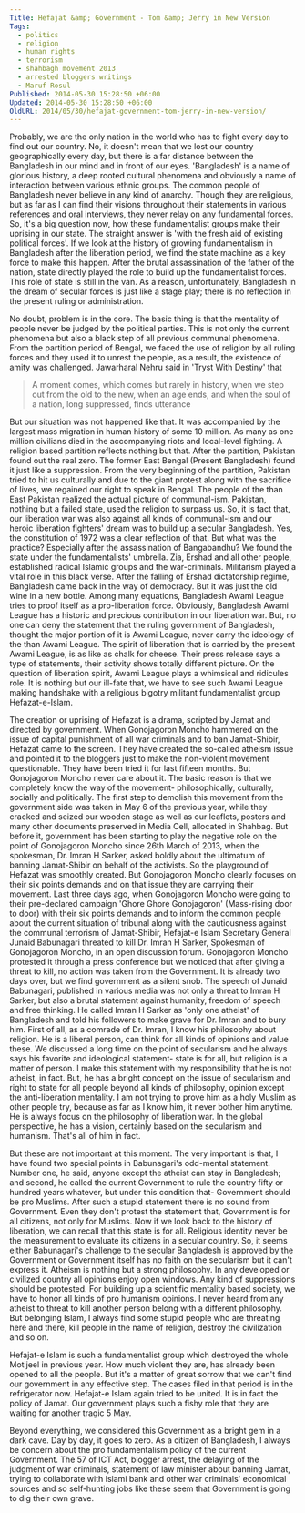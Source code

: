 ```yaml
---
Title: Hefajat &amp; Government - Tom &amp; Jerry in New Version
Tags:
  - politics
  - religion
  - human rights
  - terrorism
  - shahbagh movement 2013
  - arrested bloggers writings
  - Maruf Rosul
Published: 2014-05-30 15:28:50 +06:00
Updated: 2014-05-30 15:28:50 +06:00
OldURL: 2014/05/30/hefajat-government-tom-jerry-in-new-version/
---
```


Probably, we are the only nation in the world who has to fight every day to find out our country. No, it doesn't mean that we lost our country geographically every day, but there is a far distance between the Bangladesh in our mind and in front of our eyes. 'Bangladesh' is a name of glorious history, a deep rooted cultural phenomena and obviously a name of interaction between various ethnic groups. The common people of Bangladesh never believe in any kind of anarchy. Though they are religious, but as far as I can find their visions throughout their statements in various references and oral interviews, they never relay on any fundamental forces. So, it's a big question now, how these fundamentalist groups make their uprising in our state. The straight answer is 'with the fresh aid of existing political forces'. If we look at the history of growing fundamentalism in Bangladesh after the liberation period, we find the state machine as a key force to make this happen. After the brutal assassination of the father of the nation, state directly played the role to build up the fundamentalist forces. This role of state is still in the van. As a reason, unfortunately, Bangladesh in the dream of secular forces is just like a stage play; there is no reflection in the present ruling or administration. 


No doubt, problem is in the core. The basic thing is that the mentality of people never be judged by the political parties. This is not only the current phenomena but also a black step of all previous communal phenomena. From the partition period of Bengal, we faced the use of religion by all ruling forces and they used it to unrest the people, as a result, the existence of amity was challenged. Jawarharal Nehru said in 'Tryst With Destiny' that



<blockquote>A moment comes, which comes but rarely in history, when we step out from the old to the new, when an age ends, and when the soul of a nation, long suppressed, finds utterance</blockquote>




But our situation was not happened like that. It was accompanied by the largest mass migration in human history of some 10 million. As many as one million civilians died in the accompanying riots and local-level fighting. A religion based partition reflects nothing but that. After the partition, Pakistan found out the real zero. The former East Bengal (Present Bangladesh) found it just like a suppression. From the very beginning of the partition, Pakistan tried to hit us culturally and due to the giant protest along with the sacrifice of lives, we regained our right to speak in Bengal. The people of the than East Pakistan realized the actual picture of communal-ism. Pakistan, nothing but a failed state, used the religion to surpass us. So, it is fact that, our liberation war was also against all kinds of communal-ism and our heroic liberation fighters' dream was to build up a secular Bangladesh. Yes, the constitution of 1972 was a clear reflection of that. But what was the practice? Especially after the assassination of Bangabandhu? We found the state under the fundamentalists' umbrella. Zia, Ershad and all other people, established radical Islamic groups and the war-criminals. Militarism played a vital role in this black verse. After the falling of Ershad dictatorship regime, Bangladesh came back in the way of democracy. But it was just the old wine in a new bottle. Among many equations, Bangladesh Awami League tries to proof itself as a pro-liberation force. Obviously, Bangladesh Awami League has a historic and precious contribution in our liberation war. But, no one can deny the statement that the ruling government of Bangladesh, thought the major portion of it is Awami League, never carry the ideology of the than Awami League. The spirit of liberation that is carried by the present Awami League, is as like as chalk for cheese. Their press release says a type of statements, their activity shows totally different picture. On the question of liberation spirit, Awami League plays a whimsical and ridicules role. It is nothing but our ill-fate that, we have to see such Awami League making handshake with a religious bigotry militant fundamentalist group Hefazat-e-Islam. 


The creation or uprising of Hefazat is a drama, scripted by Jamat and directed by government. When Gonojagoron Moncho hammered on the issue of capital punishment of all war criminals and to ban Jamat-Shibir, Hefazat came to the screen. They have created the so-called atheism issue and pointed it to the bloggers just to make the non-violent movement questionable. They have been tried it for last fifteen months. But Gonojagoron Moncho never care about it. The basic reason is that we completely know the way of the movement- philosophically, culturally, socially and politically. The first step to demolish this movement from the government side was taken in May 6 of the previous year, while they cracked and seized our wooden stage as well as our leaflets, posters and many other documents preserved in Media Cell, allocated in Shahbag. But before it, government has been starting to play the negative role on the point of Gonojagoron Moncho since 26th March of 2013, when the spokesman, Dr. Imran H Sarker, asked boldly about the ultimatum of banning Jamat-Shibir on behalf of the activists. So the playground of Hefazat was smoothly created. But Gonojagoron Moncho clearly focuses on their six points demands and on that issue they are carrying their movement.
Last three days ago, when Gonojagoron Moncho were going to their pre-declared campaign 'Ghore Ghore Gonojagoron' (Mass-rising door to door) with their six points demands and to inform the common people about the current situation of tribunal along with the cautiousness against the communal terrorism of Jamat-Shibir, Hefajat-e Islam Secretary General Junaid Babunagari threated to kill Dr. Imran H Sarker, Spokesman of Gonojagoron Moncho, in an open discussion forum. Gonojagoron Moncho protested it through a press conference but we noticed that after giving a threat to kill, no action was taken from the Government. It is already two days over, but we find government as a silent snob.
The speech of Junaid Babunagari, published in various media was not only a threat to Imran H Sarker, but also a brutal statement against humanity, freedom of speech and free thinking. He called Imran H Sarker as 'only one atheist' of Bangladesh and told his followers to make grave for Dr. Imran and to bury him. First of all, as a comrade of Dr. Imran, I know his philosophy about religion. He is a liberal person, can think for all kinds of opinions and value these. We discussed a long time on the point of secularism and he always says his favorite and ideological statement- state is for all, but religion is a matter of person. I make this statement with my responsibility that he is not atheist, in fact. But, he has a bright concept on the issue of secularism and right to state for all people beyond all kinds of philosophy, opinion except the anti-liberation mentality. I am not trying to prove him as a holy Muslim as other people try, because as far as I know him, it never bother him anytime. He is always focus on the philosophy of liberation war. In the global perspective, he has a vision, certainly based on the secularism and humanism. That's all of him in fact. 
 

But these are not important at this moment. The very important is that, I have found two special points in Babunagari's odd-mental statement. Number one, he said, anyone except the atheist can stay in Bangladesh; and second, he called the current Government to rule the country fifty or hundred years whatever, but under this condition that- Government should be pro Muslims. After such a stupid statement there is no sound from Government. Even they don't protest the statement that, Government is for all citizens, not only for Muslims. Now if we look back to the history of liberation, we can recall that this state is for all. Religious identity never be the measurement to evaluate its citizens in a secular country. So, it seems either Babunagari's challenge to the secular Bangladesh is approved by the Government or Government itself has no faith on the secularism but it can't express it. Atheism is nothing but a strong philosophy. In any developed or civilized country all opinions enjoy open windows. Any kind of suppressions should be protested. For building up a scientific mentality based society, we have to honor all kinds of pro humanism opinions. I never heard from any atheist to threat to kill another person belong with a different philosophy. But belonging Islam, I always find some stupid people who are threating here and there, kill people in the name of religion, destroy the civilization and so on.


Hefajat-e Islam is such a fundamentalist group which destroyed the whole Motijeel in previous year. How much violent they are, has already been opened to all the people. But it's a matter of great sorrow that we can't find our government in any effective step. The cases filed in that period is in the refrigerator now. Hefajat-e Islam again tried to be united. It is in fact the policy of Jamat. Our government plays such a fishy role that they are waiting for another tragic 5 May.


Beyond everything, we considered this Government as a bright gem in a dark cave. Day by day, it goes to zero. As a citizen of Bangladesh, I always be concern about the pro fundamentalism policy of the current Government. The 57 of ICT Act, blogger arrest, the delaying of the judgment of war criminals, statement of law minister about banning Jamat, trying to collaborate with Islami bank and other war criminals' economical sources and so self-hunting jobs like these seem that Government is going to dig their own grave.                                   
